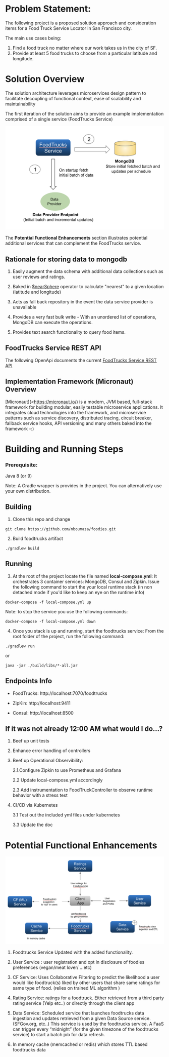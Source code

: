 
# Problem Statement:
The following project is a proposed solution approach and consideration items for a Food Truck Service Locator in San Francisco city.

The main use cases being:

1. Find a food truck no matter where our work takes us in the city of SF.
2. Provide at least 5 food trucks to choose from a particular latitude and longitude.

# Solution Overview

The solution architecture leverages microservices design pattern to facilitate
decoupling of functional context, ease of scalability and maintainability

The first iteration of the solution aims to provide an example 
implementation comprised of a single service (FoodTrucks Service)

![alt text](./doc/img/Solo.png)

The **Potential Functional Enhancements** section illustrates potential additional
services that can complement the FoodTrucks service.

## Rationale for storing data to mongodb

1. Easily augment the data schema with additional data collections such as user reviews and ratings.

2. Baked in [$nearSphere](https://docs.mongodb.com/manual/reference/operator/query/nearSphere/) operator 
to calculate "nearest" to a given location (latitude and longitude)

3. Acts as fall back repository in the event the data service provider is unavailable
      
4. Provides a very fast bulk write - With an unordered list of operations, MongoDB can execute 
the operations.

5. Provides text search functionality to query food items.




## FoodTrucks Service REST API

The following OpenApi documents the current [FoodTrucks Service REST API](https://app.swaggerhub.com/apis/nboumaza/foodtrucks/1.0.1)


## Implementation Framework (Micronaut) Overview

[Micronaut](<https://micronaut.io/) is a modern, JVM based, full-stack framework for building modular, easily testable microservice applications. 
It integrates cloud technologies into the framework, and microservice patterns such as service discovery, 
distributed tracing, circuit breaker, fallback service hooks, API versioning and many others baked into the framework -:)


# Building and Running Steps

### Prerequisite:

Java 8 (or 9)

Note: A Gradle wrapper is provides in the project. You can alternatively use your own distribution.

## Building

1. Clone this repo and change
```
git clone https://github.com/nboumaza/foodies.git
```

2. Build foodtrucks artifact
```
./gradlew build
```
## Running 

3. At the root of the project locate the file named **local-compose.yml**:
It orchestrates 3 container services: MongoDB, Consul and Zipkin.
Issue the following command to start the your local runtime stack (in non detached
mode if you'd like to keep an eye on the runtime info)
```
docker-compose -f local-compose.yml up
```
Note: to stop the service you use the following commands:
```
docker-compose -f local-compose.yml down
```
4. Once you stack is up and running, start the foodtrucks service:
From the root folder of the project, run the following command:

```
./gradlew run
```
or
```
java -jar ./build/libs/*-all.jar
```

## Endpoints Info

* FoodTrucks: http://localhost:7070/foodtrucks

* ZipKin: http://localhost:9411

* Consul: http://localhost:8500

## If it was not already 12:00 AM what would I do...?

1. Beef up unit tests

2. Enhance error handling of controllers

3. Beef up Operational Observibility: 

    2.1.Configure Zipkin to use Prometheus and Grafana
    
    2.2 Update local-compose.yml accordingly
    
    2.3 Add instrumentation to FoodTruckController to observe runtime behavior with a stress test
     
4. CI/CD via Kubernetes 
    
    3.1 Test out the included yml files under kubernetes
    
    3.3 Update the doc

# Potential Functional Enhancements

![alt text](./doc/img/Evolution.png)

1. Foodtrucks Service Updated with the added functionality. 

2. User Service : user registration and opt in disclosure of foodies preferences (vegan/meat lover/ ...etc)

3. CF Service: Uses Collaborative Filtering to predict the likelihood a user would like foodtruck(s) liked by other users 
that share same ratings for same type of food.  (relies on trained ML algorithm  )

4. Rating Service:  ratings for a foodtruck. Either retrieved from a third party rating 
service (Yelp etc..) or directly through the client app

5. Data Service: Scheduled service that launches foodtrucks data ingestion and updates retrieved from a given Data Source service. (SFGov.org, etc..)
This service is used by the foodtrucks service. 
A FaaS can trigger every “midnight” (for the given timezone of the foodtrucks service) to start a batch job for
data refresh.

6. In memory cache (memcached or redis) which stores TTL based foodtrucks data 